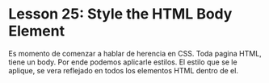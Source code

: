 # Lesson 25: Style the HTML Body Element

Es momento de comenzar a hablar de herencia en CSS.
Toda pagina HTML, tiene un body.
Por ende podemos aplicarle estilos.
El estilo que se le aplique, se vera reflejado en todos los elementos HTML dentro de el.
